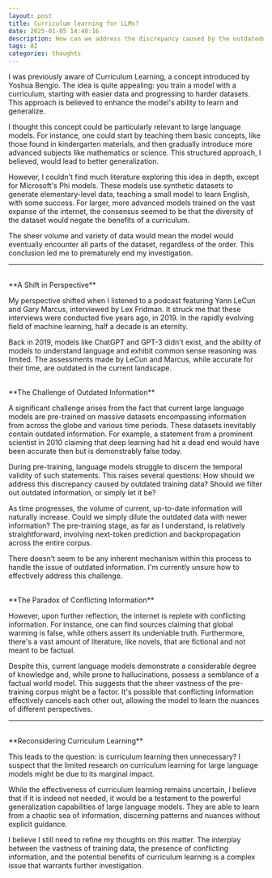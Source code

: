 ```yaml
---
layout: post
title: Curriculum learning for LLMs?
date: 2025-01-05 14:40:16
description: How can we address the discrepancy caused by the outdatedness of the training data for large language models?
tags: AI
categories: thoughts
---
```


I was previously aware of Curriculum Learning, a concept introduced by Yoshua Bengio. The idea is quite appealing: you train a model with a curriculum, starting with easier data and progressing to harder datasets. This approach is believed to enhance the model's ability to learn and generalize.

I thought this concept could be particularly relevant to large language models. For instance, one could start by teaching them basic concepts, like those found in kindergarten materials, and then gradually introduce more advanced subjects like mathematics or science. This structured approach, I believed, would lead to better generalization.

However, I couldn't find much literature exploring this idea in depth, except for Microsoft's Phi models. These models use synthetic datasets to generate elementary-level data, teaching a small model to learn English, with some success. For larger, more advanced models trained on the vast expanse of the internet, the consensus seemed to be that the diversity of the dataset would negate the benefits of a curriculum.

The sheer volume and variety of data would mean the model would eventually encounter all parts of the dataset, regardless of the order. This conclusion led me to prematurely end my investigation.

---
<br />
**A Shift in Perspective**

My perspective shifted when I listened to a podcast featuring Yann LeCun and Gary Marcus, interviewed by Lex Fridman. It struck me that these interviews were conducted five years ago, in 2019. In the rapidly evolving field of machine learning, half a decade is an eternity.

Back in 2019, models like ChatGPT and GPT-3 didn't exist, and the ability of models to understand language and exhibit common sense reasoning was limited. The assessments made by LeCun and Marcus, while accurate for their time, are outdated in the current landscape.

<br />
**The Challenge of Outdated Information**

A significant challenge arises from the fact that current large language models are pre-trained on massive datasets encompassing information from across the globe and various time periods. These datasets inevitably contain outdated information. For example, a statement from a prominent scientist in 2010 claiming that deep learning had hit a dead end would have been accurate then but is demonstrably false today.

During pre-training, language models struggle to discern the temporal validity of such statements. This raises several questions: How should we address this discrepancy caused by outdated training data? Should we filter out outdated information, or simply let it be?

As time progresses, the volume of current, up-to-date information will naturally increase. Could we simply dilute the outdated data with newer information? The pre-training stage, as far as I understand, is relatively straightforward, involving next-token prediction and backpropagation across the entire corpus.

There doesn't seem to be any inherent mechanism within this process to handle the issue of outdated information. I'm currently unsure how to effectively address this challenge.

<br />
**The Paradox of Conflicting Information**

However, upon further reflection, the internet is replete with conflicting information. For instance, one can find sources claiming that global warming is false, while others assert its undeniable truth. Furthermore, there's a vast amount of literature, like novels, that are fictional and not meant to be factual.

Despite this, current language models demonstrate a considerable degree of knowledge and, while prone to hallucinations, possess a semblance of a factual world model. This suggests that the sheer vastness of the pre-training corpus might be a factor. It's possible that conflicting information effectively cancels each other out, allowing the model to learn the nuances of different perspectives.

---
<br />
**Reconsidering Curriculum Learning**

This leads to the question: is curriculum learning then unnecessary? I suspect that the limited research on curriculum learning for large language models might be due to its marginal impact.

While the effectiveness of curriculum learning remains uncertain, I believe that if it is indeed not needed, it would be a testament to the powerful generalization capabilities of large language models. They are able to learn from a chaotic sea of information, discerning patterns and nuances without explicit guidance.

I believe I still need to refine my thoughts on this matter. The interplay between the vastness of training data, the presence of conflicting information, and the potential benefits of curriculum learning is a complex issue that warrants further investigation.